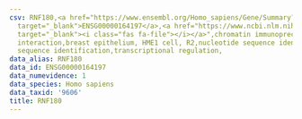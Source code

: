 ```yaml
---
csv: RNF180,<a href="https://www.ensembl.org/Homo_sapiens/Gene/Summary?db=core;g=ENSG00000164197"
  target="_blank">ENSG00000164197</a>,<a href="https://www.ncbi.nlm.nih.gov/pubmed/22863008"
  target="_blank"><i class="fas fa-file"></i></a>",chromatin immunoprecipitation assay,direct
  interaction,breast epithelium, HME1 cell, R2,nucleotide sequence identification,nucleotide
  sequence identification,transcriptional regulation,
data_alias: RNF180
data_id: ENSG00000164197
data_numevidence: 1
data_species: Homo sapiens
data_taxid: '9606'
title: RNF180
---
```

